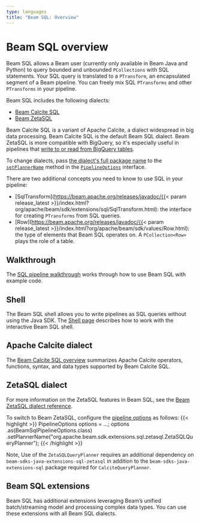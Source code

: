 ```yaml
---
type: languages
title: "Beam SQL: Overview"
---
```

<!--
Licensed under the Apache License, Version 2.0 (the "License");
you may not use this file except in compliance with the License.
You may obtain a copy of the License at

http://www.apache.org/licenses/LICENSE-2.0

Unless required by applicable law or agreed to in writing, software
distributed under the License is distributed on an "AS IS" BASIS,
WITHOUT WARRANTIES OR CONDITIONS OF ANY KIND, either express or implied.
See the License for the specific language governing permissions and
limitations under the License.
-->

# Beam SQL overview

Beam SQL allows a Beam user (currently only available in Beam Java and Python) to query
bounded and unbounded `PCollections` with SQL statements. Your SQL query
is translated to a `PTransform`, an encapsulated segment of a Beam pipeline.
You can freely mix SQL `PTransforms` and other `PTransforms` in your pipeline.

Beam SQL includes the following dialects:

- [Beam Calcite SQL](https://calcite.apache.org)
- [Beam ZetaSQL](https://github.com/google/zetasql)

Beam Calcite SQL is a variant of Apache Calcite, a dialect widespread in
big data processing. Beam Calcite SQL is the default Beam SQL dialect. Beam ZetaSQL is more compatible with BigQuery, so it's especially useful in pipelines that [write to or read from BigQuery tables](https://beam.apache.org/releases/javadoc/current/org/apache/beam/sdk/io/gcp/bigquery/BigQueryIO.html).

To change dialects, pass [the dialect's full package name](https://beam.apache.org/releases/javadoc/current/org/apache/beam/sdk/extensions/sql/package-summary.html) to the [`setPlannerName`](https://beam.apache.org/releases/javadoc/current/org/apache/beam/sdk/extensions/sql/impl/BeamSqlPipelineOptions.html#setPlannerName-java.lang.String-) method in the [`PipelineOptions`](https://beam.apache.org/releases/javadoc/2.15.0/org/apache/beam/sdk/options/PipelineOptions.html) interface.

There are two additional concepts you need to know to use SQL in your pipeline:

 - [SqlTransform](https://beam.apache.org/releases/javadoc/{{< param release_latest >}}/index.html?org/apache/beam/sdk/extensions/sql/SqlTransform.html): the interface for creating `PTransforms` from SQL queries.
 - [Row](https://beam.apache.org/releases/javadoc/{{< param release_latest >}}/index.html?org/apache/beam/sdk/values/Row.html):
   the type of elements that Beam SQL operates on. A `PCollection<Row>` plays the role of a table.

## Walkthrough
The [SQL pipeline walkthrough](/documentation/dsls/sql/walkthrough) works through how to use Beam SQL with example code.

## Shell
The Beam SQL shell allows you to write pipelines as SQL queries without using the Java SDK.
The [Shell page](/documentation/dsls/sql/shell) describes how to work with the interactive Beam SQL shell.

## Apache Calcite dialect
The [Beam Calcite SQL overview](/documentation/dsls/sql/calcite/overview) summarizes Apache Calcite operators,
functions, syntax, and data types supported by Beam Calcite SQL.

## ZetaSQL dialect
For more information on the ZetaSQL features in Beam SQL, see the [Beam ZetaSQL dialect reference](/documentation/dsls/sql/zetasql/overview).

To switch to Beam ZetaSQL, configure the [pipeline options](https://beam.apache.org/releases/javadoc/2.15.0/org/apache/beam/sdk/options/PipelineOptions.html) as follows:
{{< highlight >}}
PipelineOptions options = ...;
options
    .as(BeamSqlPipelineOptions.class)
    .setPlannerName("org.apache.beam.sdk.extensions.sql.zetasql.ZetaSQLQueryPlanner");
{{< /highlight >}}

Note, Use of the `ZetaSQLQueryPlanner` requires an additional dependency on `beam-sdks-java-extensions-sql-zetasql` in addition to the `beam-sdks-java-extensions-sql` package required for `CalciteQueryPlanner`.

## Beam SQL extensions
Beam SQL has additional extensions leveraging Beam’s unified batch/streaming model and processing complex data types. You can use these extensions with all Beam SQL dialects.
